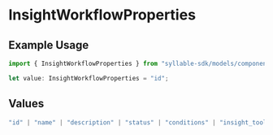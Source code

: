 # InsightWorkflowProperties

## Example Usage

```typescript
import { InsightWorkflowProperties } from "syllable-sdk/models/components";

let value: InsightWorkflowProperties = "id";
```

## Values

```typescript
"id" | "name" | "description" | "status" | "conditions" | "insight_tool_ids" | "updated_at"
```